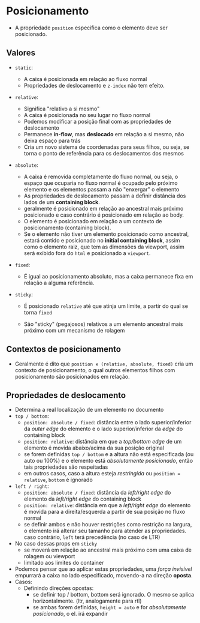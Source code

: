 # Posicionamento

- A propriedade `position` especifica como o elemento deve ser posicionado.

## Valores

- `static`:
	- A caixa é posicionada em relação ao fluxo normal
	- Propriedades de deslocamento e `z-index` não tem efeito.
- `relative`:
	- Significa "relativo a si mesmo"
	- A caixa é posicionada no seu lugar no fluxo normal
	- Podemos modificar a posição final com as propriedades de deslocamento
	- Permanece **in-flow**, mas **deslocado** em relação a si mesmo, não deixa espaço para trás
	- Cria um novo sistema de coordenadas para seus filhos, ou seja, se torna o ponto de referência para os deslocamentos dos mesmos
- `absolute`:
    - A caixa é removida completamente do fluxo normal, ou seja, o espaço que ocuparia no fluxo normal é ocupado pelo próximo elemento e os elementos passam a não "enxergar" o elemento
    - As propriedades de deslocamento passam a definir distância dos lados de um **containing block**.
    - geralmente é posicionado em relação ao ancestral mais próximo posicionado e caso contrário é posicionado em relação ao body.
    - O elemento é posicionado em relação a um contexto de posicionamento (containing block).
    - Se o elemento não tiver um elemento posicionado como ancestral, estará contido e posicionado no **initial containing block**, assim como o elemento raiz, que tem as dimensões da viewport, assim será exibido fora do `html` e posicionado a `viewport`.
- `fixed`:
	- É igual ao posicionamento absoluto, mas a caixa permanece fixa em relação a alguma referência.
- `sticky`:

  - É posicionado `relative` até que atinja um limite, a partir do qual se torna `fixed`

  - São "sticky" (pegajosos) relativos a um elemento ancestral mais próximo com um mecanismo de rolagem


## Contextos de posicionamento

- Geralmente é dito que `position ∊ (relative, absolute, fixed)` cria um contexto de posicionamento, o qual outros elementos filhos com posicionamento são posicionados em relação.

## Propriedades de deslocamento

- Determina a real localização de um elemento no documento
- `top / bottom`:
  - `position: absolute / fixed`: distância entre o lado superior/inferior da *outer edge* do elemento e o lado superior/inferior da *edge* do containing block
  - `position: relative`: distância em que a *top/bottom edge* de um elemento é movida abaixo/acima da sua posição original
  - se forem definidas `top / bottom` e a altura não está especificada (ou auto ou 100%) e o elemento está *absolutamente posicionado*, então tais propriedades são respeitadas
  - em outros casos, caso a altura esteja *restringida* ou `position = relative`, `bottom` é ignorado
- `left / right`:
  - `position: absolute / fixed`: distância da *left/right edge* do elemento da *left/right edge* do containing block
  - `position: relative`: distância em que a *left/right edge* do elemento é movida para a direita/esquerda a partir de sua posição no fluxo normal
  - se definir ambos e não houver restrições como restrição na largura, o elemento irá alterar seu tamanho para atender as propriedades. caso contrário, `left` terá precedência (no caso de LTR)
- No caso dessas props em `sticky`
  - se moverá em relação ao ancestral mais próximo com uma caixa de rolagem ou viewport
  - limitado aos limites do container
- Podemos pensar que ao aplicar estas propriedades, uma *força invisível* empurrará a caixa no lado especificado, movendo-a na direção **oposta**.
- Casos:
  - Definindo direções opostas:
    - se definir top / bottom, bottom será ignorado. O mesmo se aplica horizontalmente. (ltr, analogamente para rtl)
    - se ambas forem definidas, `height = auto` e for *absolutamente posicionado*, o el. irá expandir